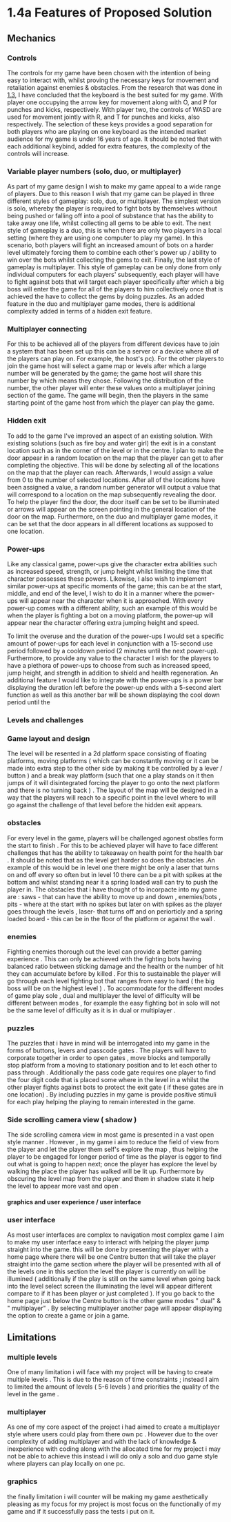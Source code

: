 # 1.4a Features of Proposed Solution

## Mechanics&#x20;

### Controls&#x20;

The controls for my game have been chosen with the intention of being easy to interact with, whilst proving the necessary keys for movement and retaliation against enemies & obstacles. From the research that was done in [1.3](../analysis/1.3-research-the-problem.md#fire-boy-and-water-girl), I have concluded that the keyboard is the best suited for my game. With player one occupying the arrow key for movement along with O, and P for punches and kicks, respectively. With player two, the controls of WASD are used for movement jointly with R, and T for punches and kicks, also respectively. The selection of these keys provides a good separation for both players who are playing on one keyboard as the intended market audience for my game is under 16 years of age. It should be noted that with each additional keybind, added for extra features, the complexity of the controls will increase.

### Variable player numbers (solo, duo, or multiplayer)&#x20;

As part of my game design l wish to make my game appeal to a wide range of players. Due to this reason I wish that my game can be played in three different styles of gameplay: solo, duo, or multiplayer. The simplest version is solo, whereby the player is required to fight bots by themselves without being pushed or falling off into a pool of substance that has the ability to take away one life, whilst collecting all gems to be able to exit. The next style of gameplay is a duo, this is when there are only two players in a local setting (where they are using one computer to play my game). In this scenario, both players will fight an increased amount of bots on a harder level ultimately forcing them to combine each other's power up / ability to win over the bots whilst collecting the gems to exit. Finally, the last style of gameplay is multiplayer. This style of gameplay can be only done from only individual computers for each players' subsequently, each player will have to fight against bots that will target each player specifically after which a big boss will enter the game for all of the players to him collectively once that is achieved the have to collect the gems by doing puzzles. As an added feature in the duo and multiplayer game modes, there is additional complexity added in terms of a hidden exit feature.   &#x20;

### Multiplayer connecting&#x20;

For this to be achieved all of the players from different devices have to join a system that has been set up this can be a server or a device where all of the players can play on. For example, the host's pc). For the other players to join the game host will select a game map or levels after which a large number will be generated by the game; the game host will share this number by which means they chose. Following the distribution of the number, the other player will enter these values onto a  multiplayer joining section of the game. The game will begin, then the players in the same starting point of the game host from which the player can play the game.&#x20;

### Hidden exit&#x20;

To add to the game I've improved an aspect of an existing solution. With existing solutions (such as fire boy and water girl) the exit is in a constant location such as in the corner of the level or in the centre. I plan to make the door appear in a random location on the map that the player can get to after completing the objective. This will be done by selecting all of the locations on the map that the player can reach. Afterwards, I would assign a value from 0 to the number of selected locations. After all of the locations have been assigned a value, a random number generator will output a value that will correspond to a location on the map subsequently revealing the door. To help the player find the door, the door itself can be set to be illuminated or arrows will appear on the screen pointing in the general location of the door on the map. Furthermore, on the duo and multiplayer game modes, it can be set that the door appears in all different locations as supposed to one location.

### Power-ups&#x20;

Like any classical game, power-ups give the character extra abilities such as increased speed, strength, or jump height whilst limiting the time that character possesses these powers. Likewise, I also wish to implement similar power-ups at specific moments of the game; this can be at the start, middle, and end of the level, I wish to do it in a manner where the power-ups will appear near the character when it is approached. With every power-up comes with a different ability, such an example of this would be when the player is fighting a bot on a moving platform, the power-up will appear near the character offering extra jumping height and speed. &#x20;

To limit the overuse and the duration of the power-ups I would set a specific amount of power-ups for each level in conjunction with a 15-second use period followed by a cooldown period (2  minutes until the next power-up). Furthermore, to provide any value to the character I wish for the players to have a plethora of power-ups to choose from such as increased speed, jump height, and strength in addition to shield and health regeneration.  An additional feature I would like to integrate with the power-ups is a power bar displaying the duration left before the power-up ends with a 5-second alert function as well as this another bar will be shown displaying the cool down period until the&#x20;



### **Levels and challenges**&#x20;

### Game layout and design&#x20;

The level will be resented in a 2d platform space consisting of floating platforms, moving platforms ( which can be constantly moving or  it can be made into extra step to the other side by making it  be controlled by a lever / button ) and a break way platform (such that one a play stands on it then  jumps of it will disintegrated forcing the player to go onto the next platform and  there is no turning back ) .  The layout of the map will be designed in a way that the players will reach to a specific point in the level where to will go against the challenge of that level before the hidden exit appears. &#x20;

### obstacles&#x20;

For every level in the game, players will be challenged agonest obstles form the start to finish . For this to be achieved player will have to face different challenges that has the ability to takeaway on health point for the health bar . It should be noted that as the level get harder so does the obstacles .An example of this would be in level one there might be only a laser that turns on and off every so often but in level 10 there can be a pit with spikes at the bottom and whilst standing near it a spring loaded wall can try to push the player in. The obstacles that i have thought of to incorpacte into my game are : saws - that can have the ability to move up and down , enemies/bots , pits - where at the start with no spikes but later on with spikes as the player goes through the levels , laser- that turns off and on periorticly  and a spring loaded board - this can be in the floor of the platform or against the wall .&#x20;

&#x20;

### enemies&#x20;

Fighting enemies thorough out the level can provide a better gaming experience . This can only be achieved with the fighting bots having balanced ratio between  sticking damage and the health or the number of hit they can accumulate before by killed . For this  to sustainable the player will go through each level fighting bot that ranges from easy to hard ( the big boss will be on the highest level ) . To accommodate for the different  modes of game play sole , dual and multiplayer  the level of difficulty will be different between modes , for example the easy fighting  bot in solo will not be the same level of difficulty as it is in dual or multiplayer .&#x20;



### puzzles&#x20;

The puzzles that i have in mind will be interrogated into my game in the forms of buttons, levers and passcode gates . The players will have to corporate together in order to open gates , move blocks and temporally stop platform from a moving to stationary position and to let each other to pass through . Additionally the pass code gate requires one player to find the four digit code that is placed some where in the level  in a  whilst the other player fights against  bots to protect the exit gate ( if these gates are in one location) . By including puzzles in my game is provide positive stimuli for each play helping the playing to remain interested in the game.



### Side scrolling camera view ( shadow )&#x20;

The side scrolling camera view in most game is presented in a vast open style manner . However , in my game i aim to reduce the field of view from the player and let the player them self's explore the map , thus helping the player to be engaged for longer period of time as the player is egger to find out what is going to happen next; once the player has explore the level by walking the place the player has walked will be lit up. Furthermore by obscuring the level map from the player and  them in  shadow  state it help the level to appear more vast and open .&#x20;

####

#### graphics and  user experience / user interface

### user interface

&#x20;As most user interfaces are complex to navigation most complex game I aim to make my user interface easy to interact with helping the player jump straight into the game. this will be done by presenting the player with a home page where there will be one Centre button that will take the player straight into the game section where the player will be presented with all of the levels one in this section the level the player is currently on will be illumined  ( additionally if the play is still on the same level when going back into the level select screen the illuminating the level will appear different compare to if it has been player or just completed  ). If you go back to the home page just below the Centre button is the other game modes " dual" & " multiplayer" . By selecting multiplayer another page will appear displaying the option to create a game or join a game.  &#x20;

































## Limitations

### multiple levels&#x20;

&#x20;One of many limitation i will face with my project  will be having to create multiple levels . This is due to the reason of  time constraints ; instead I aim to limited the amount of levels ( 5-6 levels ) and  priorities the quality of the level in the game .&#x20;

### multiplayer&#x20;

As one of my core aspect of the project i had aimed to create a multiplayer style where  users  could play from there own pc . However due to the over complexity of adding multiplayer and with the lack of knowledge & inexperience with coding along with the allocated time for my project i may not be able to achieve this instead i will do only a solo and duo game style where players can play locally on one pc.

### graphics

the finally limitation i will counter will be making my game aesthetically pleasing as my focus for my project is most focus on the functionally of my game and if it successfully pass the tests i put on it.    &#x20;
